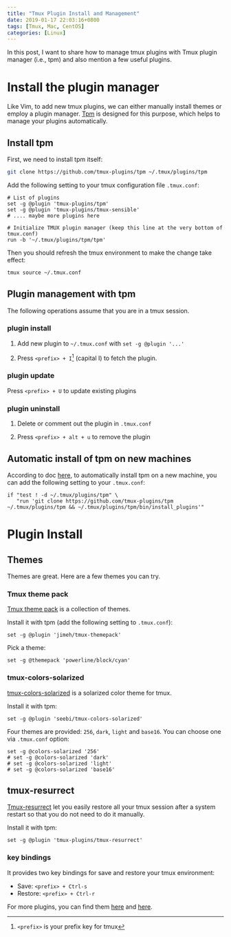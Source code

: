 ```yaml
---
title: "Tmux Plugin Install and Management"
date: 2019-01-17 22:03:16+0800
tags: [Tmux, Mac, CentOS]
categories: [Linux]
---
```


In this post, I want to share how to manage tmux plugins with Tmux plugin
manager (i.e., tpm) and also mention a few useful plugins.

<!--more-->

# Install the plugin manager

Like Vim, to add new tmux plugins, we can either manually install themes or
employ a plugin manager. [Tpm](https://github.com/tmux-plugins/tpm) is designed
for this purpose, which helps to manage your plugins automatically.

## Install tpm ##

First, we need to install tpm itself:

```bash
git clone https://github.com/tmux-plugins/tpm ~/.tmux/plugins/tpm
```

Add the following setting to your tmux configuration file `.tmux.conf`:

```tmux
# List of plugins
set -g @plugin 'tmux-plugins/tpm'
set -g @plugin 'tmux-plugins/tmux-sensible'
# .... maybe more plugins here

# Initialize TMUX plugin manager (keep this line at the very bottom of tmux.conf)
run -b '~/.tmux/plugins/tpm/tpm'
```

Then you should refresh the tmux environment to make the change take effect:

```bash
tmux source ~/.tmux.conf
```

## Plugin management with tpm ##

The following operations assume that you are in a tmux session.

### plugin install ###

1. Add new plugin to `~/.tmux.conf` with `set -g @plugin '...'`

2. Press `<prefix> + I`[^1] (capital I) to fetch the plugin.

### plugin update ###

Press `<prefix> + U` to update existing plugins

### plugin uninstall ###

1. Delete or comment out the plugin in `.tmux.conf`

2. Press `<prefix> + alt + u` to remove the plugin


## Automatic install of tpm on new machines

According to doc [here](https://github.com/tmux-plugins/tpm/blob/master/docs/automatic_tpm_installation.md),
to automatically install tpm on a new machine, you can add the following
setting to your `.tmux.conf`:

```tmux
if "test ! -d ~/.tmux/plugins/tpm" \
   "run 'git clone https://github.com/tmux-plugins/tpm ~/.tmux/plugins/tpm && ~/.tmux/plugins/tpm/bin/install_plugins'"
```

# Plugin Install

## Themes

Themes are great. Here are a few themes you can try.

### Tmux theme pack

[Tmux theme pack](https://github.com/jimeh/tmux-themepack) is a collection of
themes.

Install it with tpm (add the following setting to `.tmux.conf`):

```tmux
set -g @plugin 'jimeh/tmux-themepack'
```

Pick a theme:

```tmux
set -g @themepack 'powerline/block/cyan'
```

### tmux-colors-solarized

[tmux-colors-solarized](https://github.com/seebi/tmux-colors-solarized) is a
solarized color theme for tmux.

Install it with tpm:

```
set -g @plugin 'seebi/tmux-colors-solarized'
```

Four themes are provided: `256`, `dark`, `light` and `base16`. You can choose
one via `.tmux.conf` option:

```tmux
set -g @colors-solarized '256'
# set -g @colors-solarized 'dark'
# set -g @colors-solarized 'light'
# set -g @colors-solarized 'base16'
```

## tmux-resurrect

[Tmux-resurrect](https://github.com/tmux-plugins/tmux-resurrect) let you easily
restore all your tmux session after a system restart so that you do not need to
do it manually.

Install it with tpm:

```tmux
set -g @plugin 'tmux-plugins/tmux-resurrect'
```

### key bindings

It provides two key bindings for save and restore your tmux environment:

+ Save: `<prefix> + Ctrl-s`
+ Restore: `<prefix> + Ctrl-r`

For more plugins, you can find them [here](https://github.com/rothgar/awesome-tmux) and
[here](https://github.com/tmux-plugins).

[^1]: `<prefix>` is your prefix key for tmux
